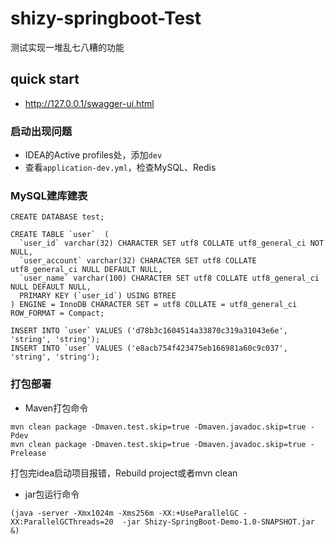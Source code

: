 # shizy-springboot-Test

测试实现一堆乱七八糟的功能

## quick start

* <a>http://127.0.0.1/swagger-ui.html</a>

### 启动出现问题

* IDEA的Active profiles处，添加`dev`
* 查看`application-dev.yml`，检查MySQL、Redis

### MySQL建库建表

```
CREATE DATABASE test;

CREATE TABLE `user`  (
  `user_id` varchar(32) CHARACTER SET utf8 COLLATE utf8_general_ci NOT NULL,
  `user_account` varchar(32) CHARACTER SET utf8 COLLATE utf8_general_ci NULL DEFAULT NULL,
  `user_name` varchar(100) CHARACTER SET utf8 COLLATE utf8_general_ci NULL DEFAULT NULL,
  PRIMARY KEY (`user_id`) USING BTREE
) ENGINE = InnoDB CHARACTER SET = utf8 COLLATE = utf8_general_ci ROW_FORMAT = Compact;

INSERT INTO `user` VALUES ('d78b3c1604514a33870c319a31043e6e', 'string', 'string');
INSERT INTO `user` VALUES ('e8acb754f423475eb166981a60c9c037', 'string', 'string');

```

### 打包部署

* Maven打包命令
```
mvn clean package -Dmaven.test.skip=true -Dmaven.javadoc.skip=true -Pdev
mvn clean package -Dmaven.test.skip=true -Dmaven.javadoc.skip=true -Prelease
```

打包完idea启动项目报错，Rebuild project或者mvn clean

* jar包运行命令
```
(java -server -Xmx1024m -Xms256m -XX:+UseParallelGC -XX:ParallelGCThreads=20  -jar Shizy-SpringBoot-Demo-1.0-SNAPSHOT.jar &)
```

<br>
<br>
<br>
<br>
<br>
<br>